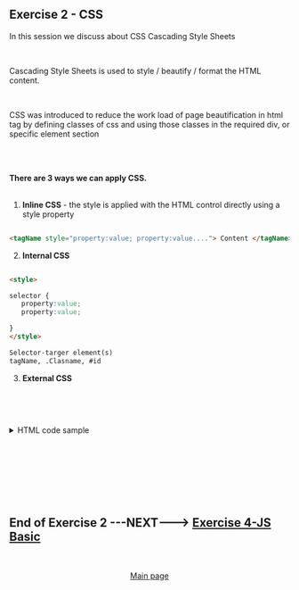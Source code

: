 ## Exercise 2 - CSS

In this session we discuss about CSS Cascading Style Sheets

</br>

Cascading Style Sheets is used to style / beautify / format the HTML content.

</br>

CSS was introduced to reduce the work load of page beautification in html tag by defining classes of css and using those classes in the required div, or specific element section 

</br></br>

**There are 3 ways we can apply CSS.**
</br></br>

1. **Inline CSS** - the style is applied with the HTML control directly using a style property

```html

<tagName style="property:value; property:value...."> Content </tagName>

```

2. **Internal CSS**

```html

<style>

selector {
   property:value;
   property:value;

}
</style>

Selector-targer element(s)
tagName, .Clasname, #id

```

3. **External CSS**

```html

```

</br></br>

<details>
<summary> HTML code sample </summary>
</br>
</br>

```html

<html>

<head>
    <script>
    </script>

<!-- MetaData info for webpage -->

<meta name="encoding" content="utf-8" />
<meta name="description" content="Basic HTML5 learning web page" />
<meta name="Author" content="Dante" />
<meta name="keywords" content="HTML5 learn html tutorials" />

<!-- internal CSS -->
<style>

    h2{ color: aliceblue; 
    border: 4px dotted ;
    }
    p{ color: springgreen ; border: 1px ; border-style : inset ;}
</style>

</head>

<body>
  
<!-- inline CSS -->  
<body style="background-color: rgb(12, 112, 212);">

<!-- <body style="background-color: yellowgreen;"> -->

<div class="box">
<div class="box-title">
  <h2>What is HTML</h2>
</div>

<div class="box-content">
  <p> HTML stands for
      <b><em>
          Hyper Text Markup Language
      </em>
  </b>, it is used for designign static web content
  </p>
</div>  
</div>

<div class="box">
  <div class="box-title">
  <h2>What is CSS</h2>
</div>

<div class="box-content">  
  <p> 
  CSS stands for Cascading Style Sheets, It is used to style / beautify our content
  </p>
</div>  
</div>

<div class="box">
  <div class="box-title">
  <h2>What is JS</h2>
</div>

<div class="box-content">   
  <p> 
  JS stands for Java Script, it is teh browser's programming lanaguage
  </p> 
</div>  
</div>

</body>

</html>

```

</br>
</br>

[refer w3schools website for detailed understanding on CSS](https://www.w3schools.com)

</br>
</br>
</details>

</br></br>
</br></br>
</br></br>

## End of Exercise 2 ---NEXT---> <a href="https://github.com/Octavius-Dante/Arthelais/tree/main/ex_4"> Exercise 4-JS Basic </a>
</br>
<p align="center"> <a href="https://github.com/Octavius-Dante/Arthelais/tree/main"> Main page </a> </p>


<!--

<details>
<summary> <b> ALL CODE CHANGES - TODAY SESSION </b> </summary>
</br>
</br>

</br>
</br>
<img src="./files/capmd12-96a.png" >
</br>
</br>
</details>

-->